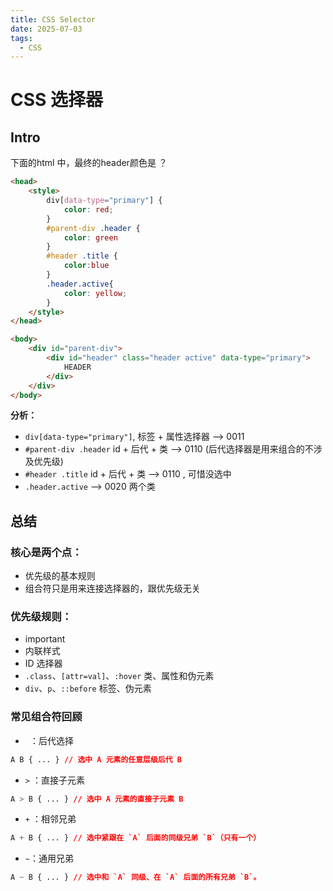 ```yaml
---
title: CSS Selector
date: 2025-07-03
tags:
  - CSS
---
```

# CSS 选择器

## Intro

下面的html 中，最终的header颜色是 ？

```html
<head>
    <style>
        div[data-type="primary"] {
            color: red;
        }
        #parent-div .header {
            color: green
        }
        #header .title {
            color:blue
        }
        .header.active{
            color: yellow;
        }
    </style>
</head>

<body>
    <div id="parent-div">
        <div id="header" class="header active" data-type="primary">
            HEADER
        </div>
    </div>
</body>
```

**分析：**
- `div[data-type="primary"]`, 标签 + 属性选择器 --> 0011
- `#parent-div .header` id + 后代 + 类  --> 0110 (后代选择器是用来组合的不涉及优先级)
- `#header .title` id + 后代 + 类 --> 0110 , 可惜没选中
- `.header.active` --> 0020 两个类


## 总结

### 核心是两个点：
- 优先级的基本规则
- 组合符只是用来连接选择器的，跟优先级无关

### 优先级规则：
- important
- 内联样式
- ID 选择器
- `.class`、`[attr=val]`、`:hover` 类、属性和伪元素
- `div`、`p`、`::before` 标签、伪元素

### 常见组合符回顾

- ` `：后代选择
```css
A B { ... } // 选中 A 元素的任意层级后代 B
```

- `>` ：直接子元素
```css
A > B { ... } // 选中 A 元素的直接子元素 B
```

- `+` ：相邻兄弟
```css
A + B { ... } // 选中紧跟在 `A` 后面的同级兄弟 `B`（只有一个）
```

- `~`：通用兄弟
```css
A ~ B { ... } // 选中和 `A` 同级、在 `A` 后面的所有兄弟 `B`。
```

